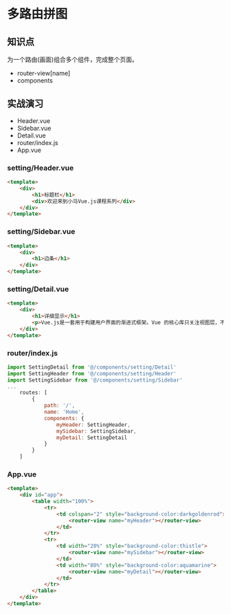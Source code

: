多路由拼图
==========

## 知识点

为一个路由(画面)组合多个组件，完成整个页面。

* router-view[name]
* components

## 实战演习

* Header.vue
* Sidebar.vue
* Detail.vue
* router/index.js
* App.vue

### setting/Header.vue

~~~html
<template>
    <div>
        <h1>标题栏</h1>
        <div>欢迎来到小马Vue.js课程系列</div>
    </div>
</template>
~~~

### setting/Sidebar.vue

~~~html
<template>
    <div>
        <h1>边条</h1>
    </div>
</template>
~~~

### setting/Detail.vue

~~~html
<template>
    <div>
        <h1>详细显示</h1>
        <p>Vue.js是一套用于构建用户界面的渐进式框架。Vue 的核心库只关注视图层，不仅易于上手，还便于与第三方库或既有项目整合。另一方面，当与现代化的工具链以及各种支持类库结合使用时，Vue 也完全能够为复杂的单页应用提供驱动。</p>
    </div>
</template>
~~~

### router/index.js

~~~js
import SettingDetail from '@/components/setting/Detail'
import SettingHeader from '@/components/setting/Header'
import SettingSidebar from '@/components/setting/Sidebar'
...
    routes: [
        {
            path: '/',
            name: 'Home',
            components: {
                myHeader: SettingHeader,
                mySidebar: SettingSidebar,
                myDetail: SettingDetail
            }
        }
    ]
~~~

### App.vue

~~~html
<template>
    <div id="app">
        <table width="100%">
            <tr>
                <td colspan="2" style="background-color:darkgoldenrod">
                    <router-view name="myHeader"></router-view>
                </td>
            </tr>
            <tr>
                <td width="20%" style="background-color:thistle">
                    <router-view name="mySidebar"></router-view>
                </td>
                <td width="80%" style="background-color:aquamarine">
                    <router-view name="myDetail"></router-view>
                </td>
            </tr>
        </table>
    </div>
</template>
~~~

